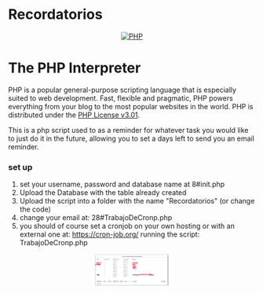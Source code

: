 # Recordatorios

<div align="center">
    <a href="https://php.net">
        <img
            alt="PHP"
            src="https://www.php.net/images/logos/new-php-logo.svg"
            width="150">
    </a>
</div>

# The PHP Interpreter

PHP is a popular general-purpose scripting language that is especially suited to
web development. Fast, flexible and pragmatic, PHP powers everything from your
blog to the most popular websites in the world. PHP is distributed under the
[PHP License v3.01](LICENSE).

This is a php script used to as a reminder for whatever task you would like to just do it in the future, allowing you to set a days left to send you an email reminder.

### set up

1) set your username, password and database name at 8#init.php
2) Upload the Database with the table already created
3) Upload the script into a folder with the name "Recordatorios" (or change the code)
4) change your email at: 28#TrabajoDeCronp.php
5) you should of course set a cronjob on your own hosting or with an external one at: 
https://cron-job.org/ running the script:  TrabajoDeCronp.php


<div align="center">
    <a href="https://php.net">
        <img
            alt="PHP"
            src="https://github.com/Alexanderh1988/Recordatorios/blob/main/Foto.png?raw=true"
            width="150">
    </a>
</div>
